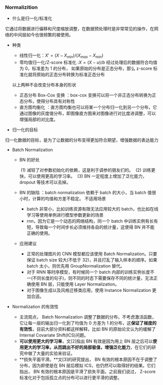 ### Normalizition

- 什么是归一化/标准化 

它通过将数据进行偏移和尺度缩放调整，在数据预处理时是非常常见的操作，在网络的中间层如今也很频繁的被使用。 

- 种类

  - 线性归一化：$X'=(X-X_{min})/(X_{max}-X_{min})$
  - 零均值归一化/Z-score 标准化 :$X=(X-u)/b$   经过处理后的数据符合均值为 0，标准差为 1 的分布， 如果原始的分布是正态分布，那么 z-score 标准化就将原始的正态分布转换为标准正态分布 

  以上两种不会改变分布本身的形状

  - 正态分布 Box-Cox 变换 ：box-cox 变换可以将一个非正态分布转换为正态分布，使得分布具有对称性
  - 直方图均衡化 ：直方图均衡也可以将某一个分布归一化到另一个分布，它通过图像的灰度值分布，即图像直方图来对图像进行对比度进调整，可以增强局部的对比度。  

- 归一化的目标

归一化数据的目标，是为了让数据的分布变得更加符合期望，增强数据的表达能力

- Batch Normalization 

  - BN 的好处

    ​	(1) 减轻了对参数初始化的依赖，这是利于调参的朋友们的。
    ​	(2) 训练更快，可以使用更高的学习率。
    ​	(3) BN 一定程度上增加了泛化能力， dropout 等技术可以去掉。 

  - BN 的缺陷 ：batch normalization 依赖于 batch 的大小，当 batch 值很小时，计算的均值和方差不稳定。 不适用场景
    - batch 非常小，比如训练资源有限无法应用较大的 batch，也比如在线学习等使用单例进行模型参数更新的场景 
    - rnn，因为它是一个动态的网络结构，同一个 batch 中训练实例有长有短，导致每一个时间步长必须维持各自的统计量，这使得 BN 并不能正确的使用。 
  - 应用建议
    - 正常的处理图片的 CNN 模型都应该使用 Batch Normalization。只要保证 batch size 较大(不低于 32)，并且打乱了输入样本的顺序。如果 batch 太小，则优先用 GroupNormalization 替代。
    - 对于 RNN 等时序模型，有时候同一个 batch 内部的训练实例长度不一(不同长度的句子)，则不同的时态下需要保存不同的统计量，无法正确使用 BN 层，只能使用 Layer Normalization。
    - 对于图像生成以及风格迁移类应用，使用 Instance Normalization 更加合适。 

- Normalization 的有效性 
  - 主流观点， Batch Normalization 调整了数据的分布，不考虑激活函数，它让每一层的输出归一化到了均值为 0 方差为 1 的分布，这**保证了梯度的有效性**，目前大部分资料都这样解释，比如 BN 的原始论文认为的缓解了 Internal Covariate Shift(ICS)问题。
  - **可以使用更大的学习率**，文[2]指出 BN 有效是因为用上 BN 层之后可以**使用更大的学习率，从而跳出不好的局部极值，增强泛化能力**，在它们的研究中做了大量的实验来验证。
  - **损失平面平滑。**文[3]的研究提出， BN 有效的根本原因不在于调整了分布，因为即使是在 BN 层后模拟 ICS，也仍然可以取得好的结果。它们指出， BN 有效的根本原因是平滑了损失平面。之前我们说过， Z-score 标准化对于包括孤立点的分布可以进行更平滑的调整。 